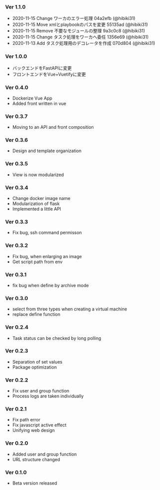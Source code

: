 ### Ver 1.1.0
- 2020-11-15 Change ワーカのエラー処理 04a2efb (@hibiki31) 
- 2020-11-15 Move xmlとplaybookのパスを変更 55135ad (@hibiki31) 
- 2020-11-15 Remove 不要なモジュールの整理 9a3c0c8 (@hibiki31) 
- 2020-11-15 Change タスク処理をワーカへ委任 1356e69 (@hibiki31) 
- 2020-11-13 Add タスク処理用のデコレータを作成 070d804 (@hibiki31) 

### Ver 1.0.0
- バックエンドをFastAPIに変更
- フロントエンドをVue+Vuetifyに変更

### Ver 0.4.0
- Dockerize Vue App
- Added front written in vue

### Ver 0.3.7
- Moving to an API and front composition

### Ver 0.3.6
- Design and template organization

### Ver 0.3.5
- View is now modularized

### Ver 0.3.4
- Change docker image name
- Modularization of flask
- Implemented a little API

### Ver 0.3.3
- Fix bug, ssh command permisson

### Ver 0.3.2
- Fix bug, when enlarging an image
- Get script path from env

### Ver 0.3.1
- fix bug when define by archive mode

### Ver 0.3.0
- select from three types when creating a virtual machine
- replace define function

### Ver 0.2.4
- Task status can be checked by long polling

### Ver 0.2.3
- Separation of set values
- Package optimization

### Ver 0.2.2
- Fix user and group function
- Process logs are taken individually

### Ver 0.2.1
- Fix path error
- Fix javascript active effect
- Unifying web design

### Ver 0.2.0
- Added user and group function
- URL structure changed

### Ver 0.1.0
- Beta version released